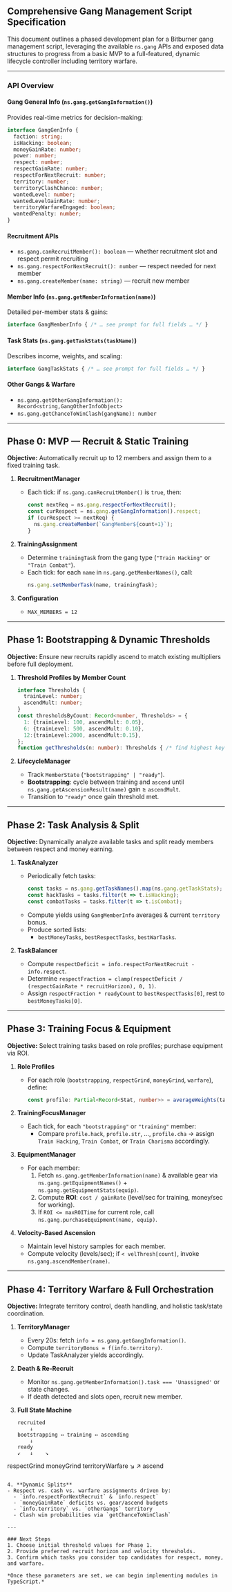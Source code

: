 ## Comprehensive Gang Management Script Specification

This document outlines a phased development plan for a Bitburner gang management script, leveraging the available `ns.gang` APIs and exposed data structures to progress from a basic MVP to a full-featured, dynamic lifecycle controller including territory warfare.

---

### API Overview

#### Gang General Info (`ns.gang.getGangInformation()`)

Provides real-time metrics for decision-making:

```ts
interface GangGenInfo {
  faction: string;
  isHacking: boolean;
  moneyGainRate: number;
  power: number;
  respect: number;
  respectGainRate: number;
  respectForNextRecruit: number;
  territory: number;
  territoryClashChance: number;
  wantedLevel: number;
  wantedLevelGainRate: number;
  territoryWarfareEngaged: boolean;
  wantedPenalty: number;
}
```

#### Recruitment APIs

- `ns.gang.canRecruitMember(): boolean` — whether recruitment slot and respect permit recruiting
- `ns.gang.respectForNextRecruit(): number` — respect needed for next member
- `ns.gang.createMember(name: string)` — recruit new member

#### Member Info (`ns.gang.getMemberInformation(name)`)

Detailed per-member stats & gains:

```ts
interface GangMemberInfo { /* … see prompt for full fields … */ }
```

#### Task Stats (`ns.gang.getTaskStats(taskName)`)

Describes income, weights, and scaling:

```ts
interface GangTaskStats { /* … see prompt for full fields … */ }
```

#### Other Gangs & Warfare

- `ns.gang.getOtherGangInformation(): Record<string,GangOtherInfoObject>`
- `ns.gang.getChanceToWinClash(gangName): number`

---

## Phase 0: MVP — Recruit & Static Training

**Objective:** Automatically recruit up to 12 members and assign them to a fixed training task.

1. **RecruitmentManager**

   - Each tick: if `ns.gang.canRecruitMember()` is `true`, then:
     ```ts
     const nextReq = ns.gang.respectForNextRecruit();
     const curRespect = ns.gang.getGangInformation().respect;
     if (curRespect >= nextReq) {
       ns.gang.createMember(`GangMember${count+1}`);
     }
     ```

2. **TrainingAssignment**

   - Determine `trainingTask` from the gang type
     (`"Train Hacking"` or `"Train Combat"`).
   - Each tick: for each `name` in `ns.gang.getMemberNames()`, call:
     ```ts
     ns.gang.setMemberTask(name, trainingTask);
     ```

3. **Configuration**

   - `MAX_MEMBERS = 12`

---

## Phase 1: Bootstrapping & Dynamic Thresholds

**Objective:** Ensure new recruits rapidly ascend to match existing multipliers before full deployment.

1. **Threshold Profiles by Member Count**

   ```ts
   interface Thresholds {
     trainLevel: number;
     ascendMult: number;
   }
   const thresholdsByCount: Record<number, Thresholds> = {
     1: {trainLevel: 100, ascendMult: 0.05},
     6: {trainLevel: 500, ascendMult: 0.10},
     12:{trainLevel:2000, ascendMult:0.15},
   };
   function getThresholds(n: number): Thresholds { /* find highest key ≤ n */ }
   ```

2. **LifecycleManager**

   - Track `MemberState` (`"bootstrapping" | "ready"`).
   - **Bootstrapping**: cycle between training and `ascend` until
     `ns.gang.getAscensionResult(name)` gain ≥ `ascendMult`.
   - Transition to `"ready"` once gain threshold met.

---

## Phase 2: Task Analysis & Split

**Objective:** Dynamically analyze available tasks and split ready members between respect and money earning.

1. **TaskAnalyzer**

   - Periodically fetch tasks:
     ```ts
     const tasks = ns.gang.getTaskNames().map(ns.gang.getTaskStats);
     const hackTasks = tasks.filter(t => t.isHacking);
     const combatTasks = tasks.filter(t => t.isCombat);
     ```
   - Compute yields using `GangMemberInfo` averages & current `territory` bonus.
   - Produce sorted lists:
     - `bestMoneyTasks`, `bestRespectTasks`, `bestWarTasks`.

2. **TaskBalancer**

   - Compute `respectDeficit = info.respectForNextRecruit - info.respect`.
   - Determine `respectFraction = clamp(respectDeficit / (respectGainRate * recruitHorizon), 0, 1)`.
   - Assign `respectFraction * readyCount` to `bestRespectTasks[0]`, rest to `bestMoneyTasks[0]`.

---

## Phase 3: Training Focus & Equipment

**Objective:** Select training tasks based on role profiles; purchase equipment via ROI.

1. **Role Profiles**

   - For each role (`bootstrapping`, `respectGrind`, `moneyGrind`, `warfare`), define:
     ```ts
     const profile: Partial<Record<Stat, number>> = averageWeights(tasksForRole);
     ```

2. **TrainingFocusManager**

   - Each tick, for each `"bootstrapping"` or `"training"` member:
     - Compare `profile.hack`, `profile.str`, …, `profile.cha` → assign `Train Hacking`, `Train Combat`, or `Train Charisma` accordingly.

3. **EquipmentManager**

   - For each member:
     1. Fetch `ns.gang.getMemberInformation(name)` & available gear via `ns.gang.getEquipmentNames()` + `ns.gang.getEquipmentStats(equip)`.
     2. Compute **ROI**: `cost / gainRate` (level/sec for training, money/sec for working).
     3. If `ROI <= maxROITime` for current role, call `ns.gang.purchaseEquipment(name, equip)`.

4. **Velocity-Based Ascension**

   - Maintain level history samples for each member.
   - Compute velocity (levels/sec); if `< velThresh[count]`, invoke `ns.gang.ascendMember(name)`.

---

## Phase 4: Territory Warfare & Full Orchestration

**Objective:** Integrate territory control, death handling, and holistic task/state coordination.

1. **TerritoryManager**

   - Every 20s: fetch `info = ns.gang.getGangInformation()`.
   - Compute `territoryBonus = f(info.territory)`.
   - Update TaskAnalyzer yields accordingly.

2. **Death & Re-Recruit**

   - Monitor `ns.gang.getMemberInformation().task === 'Unassigned'` or state changes.
   - If death detected and slots open, recruit new member.

3. **Full State Machine**

   ```text
   recruited
       ↓
   bootstrapping ↔ training ↔ ascending
       ↓
   ready
   ↙   ↓    ↘
   ```

respectGrind moneyGrind territoryWarfare ↘       ↗ ascend

```

4. **Dynamic Splits**
- Respect vs. cash vs. warfare assignments driven by:
  - `info.respectForNextRecruit` & `info.respect`
  - `moneyGainRate` deficits vs. gear/ascend budgets
  - `info.territory` vs. `otherGangs` territory
  - Clash win probabilities via `getChanceToWinClash`

---

### Next Steps
1. Choose initial threshold values for Phase 1.
2. Provide preferred recruit horizon and velocity thresholds.
3. Confirm which tasks you consider top candidates for respect, money, and warfare.

*Once these parameters are set, we can begin implementing modules in TypeScript.*

```
